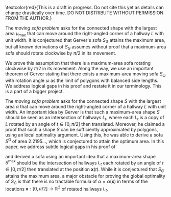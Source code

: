 \textcolor{red}{This is a draft in progress. Do not cite this yet as details can change drastically over time. DO NOT DISTRIBUTE WITHOUT PERMISSION FROM THE AUTHOR.}

The _moving sofa problem_ asks for the connected shape with the largest area $\mu_{\text{max}}$ that can move around the right-angled corner of a hallway $L$ with unit width. It is conjectured that Gerver's sofa $S_G$ attains the maximum area, but all known derivations of $S_G$ assumes without proof that a maximum-area sofa should rotate clockwise by $\pi/2$ in its movement.

We prove this assumption that there is a maximum-area sofa rotating clockwise by $\pi/2$ in its movement. Along the way, we use an important theorem of Gerver stating that there exists a maximum-area moving sofa $S_{\omega}$ with rotation angle $\omega$ as the limit of polygons with balanced side lengths. We address logical gaps in his proof and restate it in our terminology. This is a part of a bigger project.


The _moving sofa problem_ asks for the connected shape $S$ with the largest area $\alpha$ that can move around the right-angled corner of a hallway $L$ with unit width. An important idea by Gerver is that such a maximum-area shape $S$ should be seen as an intersection of hallways $L_t$, where each $L_t$ is a copy of $L$ rotated by an angle of $t \in [0, \pi/2]$ then translated. Moreover, he claimed a proof that such a shape $S$ can be sufficiently approximated by polygons, using an local optimality argument. Using this, he was able to derive a sofa $S^\mathrm{G}$ of area $2.2195\dots$, which is conjectured to attain the optimum area. In this paper, we address subtle logical gaps in his proof of 

and derived a sofa  using an important idea that a maximum-area shape $S^{\max}$ should be the intersection of hallways $L_t$ each rotated by an angle of $t \in [0, \pi/2]$ then translated at the position $\mathbf{x}(t)$. While it is conjectured that $S_G$ attains the maximum area, a major obstacle for proving the global optimality of $S_G$ is that there is no tractable formula of $\alpha = \alpha(\mathbf{x})$ in terms of the locations $\mathbf{x} : [0, \pi/2] \to \mathbb{R}^2$ of rotated hallways $L_t$.
